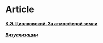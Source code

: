 # Article

<h4><b><a href=/https://tsiolkovsky.org/ru/kosmicheskaya-filosofiya/za-atmosferoj-zemli/>К.Э. Циолковский. За атмосферой земли</b></h4>
  
<h4><em><a href=https://voyant-tools.org/?stopList=keywords-3a8224e08304dbfc4a7f9622520736ec&panels=streamgraph%2Creader%2Ctermsberry%2Csummary%2Ctrends&corpus=2c482d055c98b17253957558af98c529>Визуализации</h4></em>
